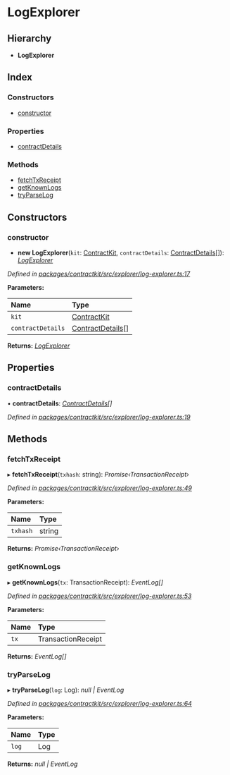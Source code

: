 # LogExplorer

## Hierarchy

* **LogExplorer**

## Index

### Constructors

* [constructor](../classes/_explorer_log_explorer_.logexplorer.md#constructor)

### Properties

* [contractDetails](../classes/_explorer_log_explorer_.logexplorer.md#contractdetails)

### Methods

* [fetchTxReceipt](../classes/_explorer_log_explorer_.logexplorer.md#fetchtxreceipt)
* [getKnownLogs](../classes/_explorer_log_explorer_.logexplorer.md#getknownlogs)
* [tryParseLog](../classes/_explorer_log_explorer_.logexplorer.md#tryparselog)

## Constructors

### constructor

+ **new LogExplorer**\(`kit`: [ContractKit](../classes/_kit_.contractkit.md), `contractDetails`: [ContractDetails](../interfaces/_explorer_base_.contractdetails.md)\[\]\): [_LogExplorer_](../classes/_explorer_log_explorer_.logexplorer.md)

_Defined in_ [_packages/contractkit/src/explorer/log-explorer.ts:17_](https://github.com/celo-org/celo-monorepo/blob/master/packages/contractkit/src/explorer/log-explorer.ts#L17)

**Parameters:**

| Name | Type |
| :--- | :--- |
| `kit` | [ContractKit](../classes/_kit_.contractkit.md) |
| `contractDetails` | [ContractDetails](../interfaces/_explorer_base_.contractdetails.md)\[\] |

**Returns:** [_LogExplorer_](../classes/_explorer_log_explorer_.logexplorer.md)

## Properties

### contractDetails

• **contractDetails**: [_ContractDetails_](../interfaces/_explorer_base_.contractdetails.md)_\[\]_

_Defined in_ [_packages/contractkit/src/explorer/log-explorer.ts:19_](https://github.com/celo-org/celo-monorepo/blob/master/packages/contractkit/src/explorer/log-explorer.ts#L19)

## Methods

### fetchTxReceipt

▸ **fetchTxReceipt**\(`txhash`: string\): _Promise‹TransactionReceipt›_

_Defined in_ [_packages/contractkit/src/explorer/log-explorer.ts:49_](https://github.com/celo-org/celo-monorepo/blob/master/packages/contractkit/src/explorer/log-explorer.ts#L49)

**Parameters:**

| Name | Type |
| :--- | :--- |
| `txhash` | string |

**Returns:** _Promise‹TransactionReceipt›_

### getKnownLogs

▸ **getKnownLogs**\(`tx`: TransactionReceipt\): _EventLog\[\]_

_Defined in_ [_packages/contractkit/src/explorer/log-explorer.ts:53_](https://github.com/celo-org/celo-monorepo/blob/master/packages/contractkit/src/explorer/log-explorer.ts#L53)

**Parameters:**

| Name | Type |
| :--- | :--- |
| `tx` | TransactionReceipt |

**Returns:** _EventLog\[\]_

### tryParseLog

▸ **tryParseLog**\(`log`: Log\): _null \| EventLog_

_Defined in_ [_packages/contractkit/src/explorer/log-explorer.ts:64_](https://github.com/celo-org/celo-monorepo/blob/master/packages/contractkit/src/explorer/log-explorer.ts#L64)

**Parameters:**

| Name | Type |
| :--- | :--- |
| `log` | Log |

**Returns:** _null \| EventLog_

